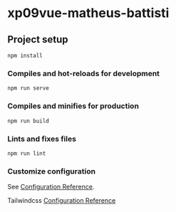 # xp09vue-matheus-battisti

## Project setup

```
npm install
```

### Compiles and hot-reloads for development

```
npm run serve
```

### Compiles and minifies for production

```
npm run build
```

### Lints and fixes files

```
npm run lint
```

### Customize configuration

See [Configuration Reference](https://cli.vuejs.org/config/).

Tailwindcss [Configuration Reference](https://v2.tailwindcss.com/docs/guides/vue-3-vite)
